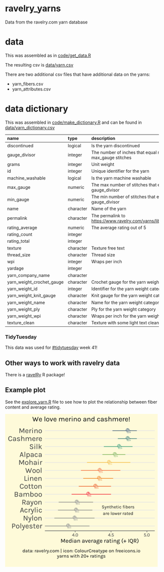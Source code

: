 # ravelry_yarns
Data from the ravelry.com yarn database

# data

This was assembled as in [code/get_data.R](code/get_data.R)

The resulting csv is [data/yarn.csv](data/yarn.csv)

There are two additional csv files that have additional data on the yarns:

- yarn_fibers.csv
- yarn_attributes.csv

# data dictionary

This was assembled in [code/make_dictionary.R](code/make_dictionary.R) and can be found in [data/yarn_dictionary.csv](data/yarn_dictionary.csv)

|name                      |type      |description                                                      |
|:-------------------------|:---------|:----------------------------------------------------------------|
|discontinued              |logical   |Is the yarn discontinued                                         |
|gauge_divisor             |integer   |The number of inches that equal min_gauge to max_gauge stitches  |
|grams                     |integer   |Unit weight                                                      |
|id                        |integer   |Unique identifier for the yarn                                   |
|machine_washable          |logical   |Is the yarn machine washable                                     |
|max_gauge                 |numeric   |The max number of stitches that equal gauge_divisor              |
|min_gauge                 |numeric   |The min number of stitches that equal gauge_divisor              |
|name                      |character |Name of the yarn                                                 |
|permalink                 |character |The permalink to https://www.ravelry.com/yarns/library/permalink |
|rating_average            |numeric   |The average rating out of 5                                      |
|rating_count              |integer   |                                                                 |
|rating_total              |integer   |                                                                 |
|texture                   |character |Texture free text                                                |
|thread_size               |character |Thread size                                                      |
|wpi                       |integer   |Wraps per inch                                                   |
|yardage                   |integer   |                                                                 |
|yarn_company_name         |character |                                                                 |
|yarn_weight_crochet_gauge |character |Crochet gauge for the yarn weight category                       |
|yarn_weight_id            |integer   |Identifier for the yarn weight category                          |
|yarn_weight_knit_gauge    |character |Knit gauge for the yarn weight category                          |
|yarn_weight_name          |character |Name for the yarn weight category                                |
|yarn_weight_ply           |character |Ply for the yarn weight category                                 |
|yarn_weight_wpi           |character |Wraps per inch for the yarn weight category                      |
|texture_clean             |character |Texture with some light text cleaning                            |


### TidyTuesday

This data was used for [#tidytuesday](https://github.com/rfordatascience/tidytuesday) week 41! 

## Other ways to work with ravelry data

There is a [ravelRy](https://github.com/walkerkq/ravelRy) R package!

## Example plot

See the [explore_yarn.R](code/explore_yarn.R) file to see how to plot the relationship between
fiber content and average rating.

<img src="./images/we_love_merino.png" width="500"/>
